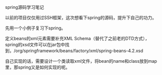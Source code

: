 spring源码学习笔记

以前的项目仅仅用过SSH框架，这次想看下spring的源码，提升下自己的功力。

先用一个小例子复习下spring。

定义beans的xml元素需要补充XML Schema（替代了之前老的DTD方式），spring的xsd文件可以在jar包中找到，/org/springframework/beans/factory/xml/spring-beans-4.2.xsd

自己实现的话，需要设计一个类读取xml文件，将bean的name和class放到map里，那spring又是如何实现的呢。